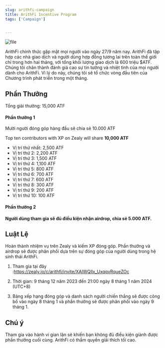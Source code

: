 ```yaml
---
slug: arithfi-campaign
title: ArithFi Incentive Program
tags: ['Campaign']


---
```


![file](https://nftstorage.link/ipfs/bafybeiglkbcr7ohsbpbwpcjgmr6fmvkcb3fue2xoj7kli72giiyzog5dwu)

ArithFi chính thức gặp mặt mọi người vào ngày 27/9 năm nay. ArithFi đã tập hợp các nhà giao dịch và người dùng hợp đồng tương lai trên toàn thế giới chỉ trong hơn hai tháng, với tổng khối lượng giao dịch là 600 triệu $ATF. Chúng tôi chân thành đánh giá cao sự tin tưởng và nhiệt tình của mọi người dành cho ArithFi. Vì lý do này, chúng tôi sẽ tổ chức vòng đầu tiên của Chương trình phát triển trong một tháng.

## **Phần Thưởng**

Tổng giải thưởng: 15,000 ATF

#### **Phần thưởng 1**

 Mười người đóng góp hàng đầu sẽ chia sẻ 10.000 ATF

Top ten contributors with XP on Zealy will share **10,000 ATF**

- Vị trí thứ nhất: 2,500 ATF
- Vị trí thứ 2: 2,200 ATF
- Vị trí thứ 3: 1,500 ATF
- Vị trí thứ 4: 1,100 ATF
-  Vị trí thứ 5: 800 ATF
- Vị trí thứ 6: 700 ATF
-  Vị trí thứ 7: 600 ATF
- Vị trí thứ 8: 300 ATF
-  Vị trí thứ 9: 200 ATF
- Vị trí thứ 10: 100 ATF

#### Phần thưởng 2

#### Người dùng tham gia sẽ đủ điều kiện nhận airdrop, chia sẻ 5.000 ATF.

## **Luật Lệ**

Hoàn thành nhiệm vụ trên Zealy và kiếm XP đóng góp. Phần thưởng và airdrop sẽ được phân phối dựa trên sự đóng góp của người dùng trong hệ sinh thái ArithFi.

1. Tham gia tại đây :https://zealy.io/c/arithfi/invite/XAIWQIlx_UxqqvRqueZOc

2. Thời gian: 9 tháng 12 năm 2023 đến 21:00 ngày 8 tháng 1 năm 2024 (UTC+8)

3. Bảng xếp hạng đóng góp và danh sách người chiến thắng sẽ được công bố vào ngày 8 tháng 1 và phần thưởng sẽ được phân phối vào ngày 9 tháng 1.

## **Chú ý**

Tham gia vào hành vi gian lận sẽ khiến bạn không đủ điều kiện giành được phần thưởng cuối cùng. ArithFi có thẩm quyền giải thích tối cao.

